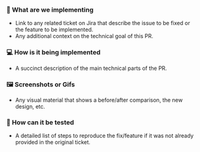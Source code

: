 ### 📌 What are we implementing

* Link to any related ticket on Jira that describe the issue to be fixed or the feature to be implemented.
* Any additional context on the technical goal of this PR.

### 💻 How is it being implemented

* A succinct description of the main technical parts of the PR.

### 🖼  Screenshots or Gifs

* Any visual material that shows a before/after comparison, the new design, etc.

### 📱 How can it be tested

* A detailed list of steps to reproduce the fix/feature if it was not already provided in the original ticket.
